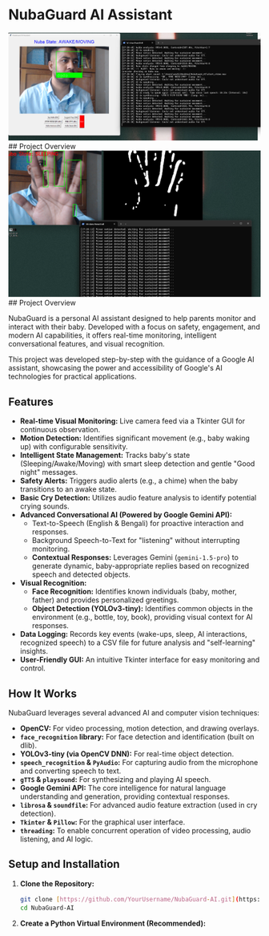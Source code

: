 # NubaGuard AI Assistant

![Dashboard Screenshot](images/screenshot.png) ## Project Overview
![Dashboard Screenshot](images/screenshot2.png) ## Project Overview

NubaGuard is a personal AI assistant designed to help parents monitor and interact with their baby. Developed with a focus on safety, engagement, and modern AI capabilities, it offers real-time monitoring, intelligent conversational features, and visual recognition.

This project was developed step-by-step with the guidance of a Google AI assistant, showcasing the power and accessibility of Google's AI technologies for practical applications.

## Features

* **Real-time Visual Monitoring:** Live camera feed via a Tkinter GUI for continuous observation.
* **Motion Detection:** Identifies significant movement (e.g., baby waking up) with configurable sensitivity.
* **Intelligent State Management:** Tracks baby's state (Sleeping/Awake/Moving) with smart sleep detection and gentle "Good night" messages.
* **Safety Alerts:** Triggers audio alerts (e.g., a chime) when the baby transitions to an awake state.
* **Basic Cry Detection:** Utilizes audio feature analysis to identify potential crying sounds.
* **Advanced Conversational AI (Powered by Google Gemini API):**
    * Text-to-Speech (English & Bengali) for proactive interaction and responses.
    * Background Speech-to-Text for "listening" without interrupting monitoring.
    * **Contextual Responses:** Leverages Gemini (`gemini-1.5-pro`) to generate dynamic, baby-appropriate replies based on recognized speech and detected objects.
* **Visual Recognition:**
    * **Face Recognition:** Identifies known individuals (baby, mother, father) and provides personalized greetings.
    * **Object Detection (YOLOv3-tiny):** Identifies common objects in the environment (e.g., bottle, toy, book), providing visual context for AI responses.
* **Data Logging:** Records key events (wake-ups, sleep, AI interactions, recognized speech) to a CSV file for future analysis and "self-learning" insights.
* **User-Friendly GUI:** An intuitive Tkinter interface for easy monitoring and control.

## How It Works

NubaGuard leverages several advanced AI and computer vision techniques:
* **OpenCV:** For video processing, motion detection, and drawing overlays.
* **`face_recognition` library:** For face detection and identification (built on dlib).
* **YOLOv3-tiny (via OpenCV DNN):** For real-time object detection.
* **`speech_recognition` & `PyAudio`:** For capturing audio from the microphone and converting speech to text.
* **`gTTS` & `playsound`:** For synthesizing and playing AI speech.
* **Google Gemini API:** The core intelligence for natural language understanding and generation, providing contextual responses.
* **`librosa` & `soundfile`:** For advanced audio feature extraction (used in cry detection).
* **`Tkinter` & `Pillow`:** For the graphical user interface.
* **`threading`:** To enable concurrent operation of video processing, audio listening, and AI logic.

## Setup and Installation

1.  **Clone the Repository:**
    ```bash
    git clone [https://github.com/YourUsername/NubaGuard-AI.git](https://github.com/YourUsername/NubaGuard-AI.git)  # Replace with your GitHub URL
    cd NubaGuard-AI
    ```
2.  **Create a Python Virtual Environment (Recommended):**
    ```bash#   N u b a G u a r d _ A I 
 
 